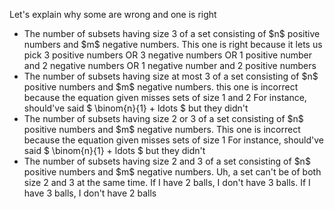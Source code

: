 Let's explain why some are wrong and one is right

<ul>
<li> The number of subsets having size 3 of a set consisting of $n$ positive numbers and $m$ negative numbers. 
This one is right because it lets us pick 3 positive numbers OR 3 negative numbers OR 1 positive number and 2 negative numbers OR 1 negative number and 2 positive numbers
<li> The number of subsets having size at most 3 of a set consisting of $n$ positive numbers and $m$ negative numbers. 
this one is incorrect because the equation given misses sets of size 1 and 2
For instance, should've said $ \binom{n}{1} + ldots $ but they didn't
<li> The number of subsets having size 2 or 3 of a set consisting of $n$ positive numbers and $m$ negative numbers. 
This one is incorrect because the equation given misses sets of size 1
For instance, should've said $ \binom{n}{1} + ldots $ but they didn't
<li> The number of subsets having size 2 and 3 of a set consisting of $n$ positive numbers and $m$ negative numbers. 
Uh, a set can't be of both size 2 and 3 at the same time. If I have 2 balls, I don't have 3 balls. If I have 3 balls, I don't have 2 balls
</ul>
